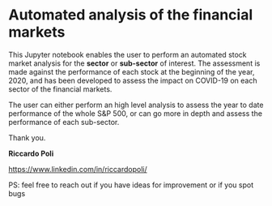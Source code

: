 # Automated analysis of the financial markets

This Jupyter notebook enables the user to perform an automated stock market analysis for the __sector__ or __sub-sector__ of interest. 
The assessment is made against the performance of each stock at the beginning of the year, 2020, and has been developed to assess the impact on COVID-19 on each sector of the financial markets.

The user can either perform an high level analysis to assess the year to date performance of the whole S&P 500, or can go more in depth and assess the performance of each sub-sector.

Thank you.

__Riccardo Poli__

https://www.linkedin.com/in/riccardopoli/ 

PS: feel free to reach out if you have ideas for improvement or if you spot bugs
